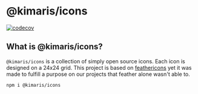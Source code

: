 # @kimaris/icons

[![codecov](https://codecov.io/gh/kimarisgg/icons/branch/main/graph/badge.svg?token=A8OMYRY8KT)](https://codecov.io/gh/kimarisgg/icons)

## What is @kimaris/icons?

`@kimaris/icons` is a collection of simply open source icons. Each icon is designed on a 24x24 grid. This project is based on [feathericons](https://github.com/feathericons/feather) yet it was made to fulfill a purpose on our projects that feather alone wasn't able to.

```shell
npm i @kimaris/icons
```
